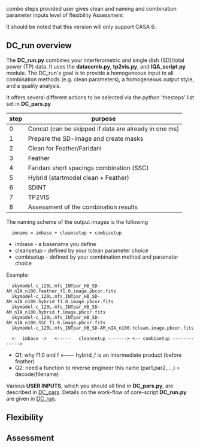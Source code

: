 combo steps provided
user gives clean and naming and combination parameter inputs
level of flexibility
Assessment





It should be noted that this version will only support CASA 6.


## DC_run overview

The **DC_run.py** combines your interferometric and single dish (SD)/total power (TP) data.
It uses the **datacomb.py**, **tp2vis.py**, and  **IQA_script.py** 
module. The DC_run's goal is to provide a homogeneous 
input to all combination methods (e.g. clean parameters), a homogeneous output 
style, and a quality analysis.

It offers several different actions to be selected via the python 'thesteps' list set in **DC_pars.py**

| step | purpose |
| ------ | ------ |
| 0 | Concat   (can be skipped if data are already in one ms) |
| 1 | Prepare the SD-image and create masks |
| 2 | Clean for Feather/Faridani |
| 3 | Feather |
| 4 | Faridani short spacings combination (SSC) |
| 5 | Hybrid (startmodel clean + Feather) |
| 6 | SDINT |
| 7 | TP2VIS |
| 8 | Assessment of the combination results |




The naming scheme of the output images is the following

      imname = imbase + cleansetup + combisetup

- imbase     - a basename you define
- cleansetup - defined by your tclean parameter choice
- combisetup - defined by your combination method and parameter choice

Example:

      skymodel-c_120L.mfs_INTpar_HB_SD-AM_nIA_n100.feather_f1.0.image.pbcor.fits
      skymodel-c_120L.mfs_INTpar_HB_SD-AM_nIA_n100.hybrid_f1.0.image.pbcor.fits
      skymodel-c_120L.mfs_INTpar_HB_SD-AM_nIA_n100.hybrid_f.image.pbcor.fits
      skymodel-c_120L.mfs_INTpar_HB_SD-AM_nIA_n100.SSC_f1.0.image.pbcor.fits
      skymodel-c_120L.mfs_INTpar_HB_SD-AM_nIA_n100.tclean.image.pbcor.fits

      <-  imbase ->   <-----   cleansetup -------> <-- combisetup ------------->
		  
		  
* Q1:   why f1.0 and f  <--- hybrid_f is an intermediate product (before feather)
* Q2:   need a function to reverse engineer this name  (par1,par2,....) = decode(filename)
		  

Various **USER INPUTS**, which you should all find in **DC_pars.py**, 
are described in 
[DC_pars](https://github.com/teuben/dc2019/blob/master/scripts4paper/DC_pars.md). 
Details on the work-flow of core-script **DC_run.py** are given in
[DC_run](https://github.com/teuben/dc2019/blob/master/scripts4paper/DC_run.md). 




## Flexibility





## Assessment
